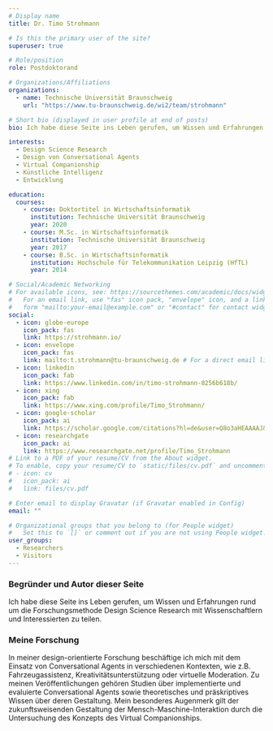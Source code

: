 ```yaml
---
# Display name
title: Dr. Timo Strohmann

# Is this the primary user of the site?
superuser: true

# Role/position
role: Postdoktorand

# Organizations/Affiliations
organizations:
  - name: Technische Universität Braunschweig
    url: "https://www.tu-braunschweig.de/wi2/team/strohmann"

# Short bio (displayed in user profile at end of posts)
bio: Ich habe diese Seite ins Leben gerufen, um Wissen und Erfahrungen rund um die Forschungsmethode Design Science Research mit Wissenschaftlern und Interessierten zu teilen.

interests:
  - Design Science Research
  - Design von Conversational Agents
  - Virtual Companionship
  - Künstliche Intelligenz
  - Entwicklung

education:
  courses:
    - course: Doktortitel in Wirtschaftsinformatik
      institution: Technische Universität Braunschweig
      year: 2020
    - course: M.Sc. in Wirtschaftsinformatik
      institution: Technische Universität Braunschweig
      year: 2017
    - course: B.Sc. in Wirtschaftsinformatik
      institution: Hochschule für Telekommunikation Leipzig (HfTL)
      year: 2014

# Social/Academic Networking
# For available icons, see: https://sourcethemes.com/academic/docs/widgets/#icons
#   For an email link, use "fas" icon pack, "envelope" icon, and a link in the
#   form "mailto:your-email@example.com" or "#contact" for contact widget.
social:
  - icon: globe-europe
    icon_pack: fas
    link: https://strohmann.io/
  - icon: envelope
    icon_pack: fas
    link: mailto:t.strohmann@tu-braunschweig.de # For a direct email link, use "mailto:test@example.org".
  - icon: linkedin
    icon_pack: fab
    link: https://www.linkedin.com/in/timo-strohmann-8256b618b/
  - icon: xing
    icon_pack: fab
    link: https://www.xing.com/profile/Timo_Strohmann/
  - icon: google-scholar
    icon_pack: ai
    link: https://scholar.google.com/citations?hl=de&user=Q8o3aHEAAAAJ&view_op=list_works&gmla=AJsN-F7GhKyZtIlAOpbmzSIQXmcMK-AGZ0Xjy9n4ERzSoEO5dgeWCbxkEug3HB4Dy_CA9L02I_oA0BlyZb2XLEw3kdGHy9xseqlfjCWaADdCOhxQpr0q4E8
  - icon: researchgate
    icon_pack: ai
    link: https://www.researchgate.net/profile/Timo_Strohmann
# Link to a PDF of your resume/CV from the About widget.
# To enable, copy your resume/CV to `static/files/cv.pdf` and uncomment the lines below.
# - icon: cv
#   icon_pack: ai
#   link: files/cv.pdf

# Enter email to display Gravatar (if Gravatar enabled in Config)
email: ""

# Organizational groups that you belong to (for People widget)
#   Set this to `[]` or comment out if you are not using People widget.
user_groups:
  - Researchers
  - Visitors
---
```


### Begründer und Autor dieser Seite

Ich habe diese Seite ins Leben gerufen, um Wissen und Erfahrungen rund um die Forschungsmethode Design Science Research mit Wissenschaftlern und Interessierten zu teilen.

### Meine Forschung

In meiner design-orientierte Forschung beschäftige ich mich mit dem Einsatz von Conversational Agents in verschiedenen Kontexten, wie z.B. Fahrzeugassistenz, Kreativitätsunterstützung oder virtuelle Moderation. Zu meinen Veröffentlichungen gehören Studien über implementierte und evaluierte Conversational Agents sowie theoretisches und präskriptives Wissen über deren Gestaltung. Mein besonderes Augenmerk gilt der zukunftsweisenden Gestaltung der Mensch-Maschine-Interaktion durch die Untersuchung des Konzepts des Virtual Companionships.
